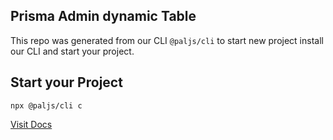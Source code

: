 ## Prisma Admin dynamic Table

This repo was generated from our CLI `@paljs/cli` to start new project install our CLI and start your project.

## Start your Project

```shell
npx @paljs/cli c
```

[Visit Docs](https://paljs.com)
